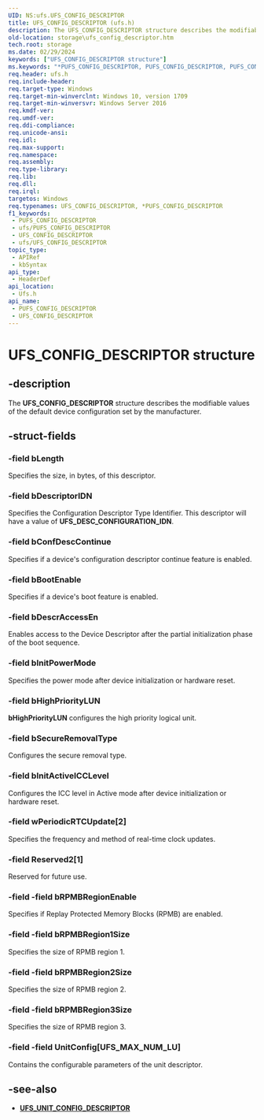 ```yaml
---
UID: NS:ufs.UFS_CONFIG_DESCRIPTOR
title: UFS_CONFIG_DESCRIPTOR (ufs.h)
description: The UFS_CONFIG_DESCRIPTOR structure describes the modifiable values of the default device configuration set by the manufacturer.
old-location: storage\ufs_config_descriptor.htm
tech.root: storage
ms.date: 02/29/2024
keywords: ["UFS_CONFIG_DESCRIPTOR structure"]
ms.keywords: "*PUFS_CONFIG_DESCRIPTOR, PUFS_CONFIG_DESCRIPTOR, PUFS_CONFIG_DESCRIPTOR structure pointer [Storage Devices], UFS_CONFIG_DESCRIPTOR, UFS_CONFIG_DESCRIPTOR structure [Storage Devices], storage.ufs_config_descriptor, ufs/PUFS_CONFIG_DESCRIPTOR, ufs/UFS_CONFIG_DESCRIPTOR"
req.header: ufs.h
req.include-header: 
req.target-type: Windows
req.target-min-winverclnt: Windows 10, version 1709
req.target-min-winversvr: Windows Server 2016
req.kmdf-ver: 
req.umdf-ver: 
req.ddi-compliance: 
req.unicode-ansi: 
req.idl: 
req.max-support: 
req.namespace: 
req.assembly: 
req.type-library: 
req.lib: 
req.dll: 
req.irql: 
targetos: Windows
req.typenames: UFS_CONFIG_DESCRIPTOR, *PUFS_CONFIG_DESCRIPTOR
f1_keywords:
 - PUFS_CONFIG_DESCRIPTOR
 - ufs/PUFS_CONFIG_DESCRIPTOR
 - UFS_CONFIG_DESCRIPTOR
 - ufs/UFS_CONFIG_DESCRIPTOR
topic_type:
 - APIRef
 - kbSyntax
api_type:
 - HeaderDef
api_location:
 - Ufs.h
api_name:
 - PUFS_CONFIG_DESCRIPTOR
 - UFS_CONFIG_DESCRIPTOR
---
```


# UFS_CONFIG_DESCRIPTOR structure

## -description

The **UFS_CONFIG_DESCRIPTOR** structure describes the modifiable values of the default device configuration set by the manufacturer.

## -struct-fields

### -field bLength

Specifies the size, in bytes, of this descriptor.

### -field bDescriptorIDN

Specifies the Configuration Descriptor Type Identifier. This descriptor will have a value of **UFS_DESC_CONFIGURATION_IDN**.

### -field bConfDescContinue

Specifies if a device's configuration descriptor continue feature is enabled.

### -field bBootEnable

Specifies if a device's boot feature is enabled.

### -field bDescrAccessEn

Enables access to the Device Descriptor after the partial initialization phase of the boot sequence.

### -field bInitPowerMode

Specifies the power mode after device initialization or hardware reset.

### -field bHighPriorityLUN

**bHighPriorityLUN** configures the high priority logical unit.

### -field bSecureRemovalType

Configures the secure removal type.

### -field bInitActiveICCLevel

Configures the ICC level in Active mode after device initialization or hardware reset.

### -field wPeriodicRTCUpdate[2]

Specifies the frequency and method of real-time clock updates.

### -field Reserved2[1]

Reserved for future use.

### -field -field bRPMBRegionEnable

Specifies if Replay Protected Memory Blocks (RPMB) are enabled.

### -field -field bRPMBRegion1Size

Specifies the size of RPMB region 1.

### -field -field bRPMBRegion2Size

Specifies the size of RPMB region 2.

### -field -field bRPMBRegion3Size

Specifies the size of RPMB region 3.

### -field -field UnitConfig[UFS_MAX_NUM_LU]

Contains the configurable parameters of the unit descriptor.

## -see-also

- **[UFS_UNIT_CONFIG_DESCRIPTOR](/windows-hardware/drivers/ddi/ufs/ns-ufs-ufs_unit_config_descriptor)**
